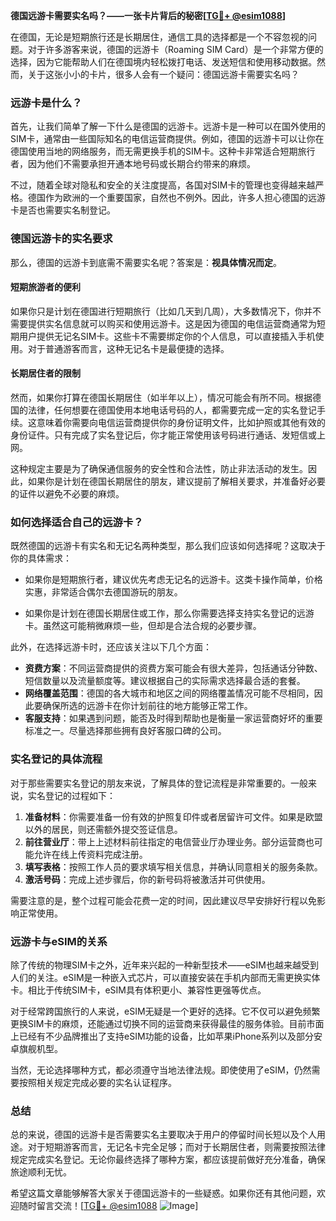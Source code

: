 **德国远游卡需要实名吗？——一张卡片背后的秘密[[TG💪+ @esim1088](https://t.me/s/esim1088)]**

在德国，无论是短期旅行还是长期居住，通信工具的选择都是一个不容忽视的问题。对于许多游客来说，德国的远游卡（Roaming SIM Card）是一个非常方便的选择，因为它能帮助人们在德国境内轻松拨打电话、发送短信和使用移动数据。然而，关于这张小小的卡片，很多人会有一个疑问：德国远游卡需要实名吗？

### **远游卡是什么？**
首先，让我们简单了解一下什么是德国的远游卡。远游卡是一种可以在国外使用的SIM卡，通常由一些国际知名的电信运营商提供。例如，德国的远游卡可以让你在德国使用当地的网络服务，而无需更换手机的SIM卡。这种卡非常适合短期旅行者，因为他们不需要承担开通本地号码或长期合约带来的麻烦。

不过，随着全球对隐私和安全的关注度提高，各国对SIM卡的管理也变得越来越严格。德国作为欧洲的一个重要国家，自然也不例外。因此，许多人担心德国的远游卡是否也需要实名制登记。

### **德国远游卡的实名要求**
那么，德国的远游卡到底需不需要实名呢？答案是：**视具体情况而定**。

#### **短期旅游者的便利**
如果你只是计划在德国进行短期旅行（比如几天到几周），大多数情况下，你并不需要提供实名信息就可以购买和使用远游卡。这是因为德国的电信运营商通常为短期用户提供无记名SIM卡。这些卡不需要绑定你的个人信息，可以直接插入手机使用。对于普通游客而言，这种无记名卡是最便捷的选择。

#### **长期居住者的限制**
然而，如果你打算在德国长期居住（如半年以上），情况可能会有所不同。根据德国的法律，任何想要在德国使用本地电话号码的人，都需要完成一定的实名登记手续。这意味着你需要向电信运营商提供你的身份证明文件，比如护照或其他有效的身份证件。只有完成了实名登记后，你才能正常使用该号码进行通话、发短信或上网。

这种规定主要是为了确保通信服务的安全性和合法性，防止非法活动的发生。因此，如果你是计划在德国长期居住的朋友，建议提前了解相关要求，并准备好必要的证件以避免不必要的麻烦。

### **如何选择适合自己的远游卡？**
既然德国的远游卡有实名和无记名两种类型，那么我们应该如何选择呢？这取决于你的具体需求：

- 如果你是短期旅行者，建议优先考虑无记名的远游卡。这类卡操作简单，价格实惠，非常适合偶尔去德国游玩的朋友。
  
- 如果你是计划在德国长期居住或工作，那么你需要选择支持实名登记的远游卡。虽然这可能稍微麻烦一些，但却是合法合规的必要步骤。

此外，在选择远游卡时，还应该关注以下几个方面：
- **资费方案**：不同运营商提供的资费方案可能会有很大差异，包括通话分钟数、短信数量以及流量额度等。建议根据自己的实际需求选择最合适的套餐。
- **网络覆盖范围**：德国的各大城市和地区之间的网络覆盖情况可能不尽相同，因此要确保所选的远游卡在你计划前往的地方能够正常工作。
- **客服支持**：如果遇到问题，能否及时得到帮助也是衡量一家运营商好坏的重要标准之一。尽量选择那些拥有良好客服口碑的公司。

### **实名登记的具体流程**
对于那些需要实名登记的朋友来说，了解具体的登记流程是非常重要的。一般来说，实名登记的过程如下：
1. **准备材料**：你需要准备一份有效的护照复印件或者居留许可文件。如果是欧盟以外的居民，则还需额外提交签证信息。
2. **前往营业厅**：带上上述材料前往指定的电信营业厅办理业务。部分运营商也可能允许在线上传资料完成注册。
3. **填写表格**：按照工作人员的要求填写相关信息，并确认同意相关的服务条款。
4. **激活号码**：完成上述步骤后，你的新号码将被激活并可供使用。

需要注意的是，整个过程可能会花费一定的时间，因此建议尽早安排好行程以免影响正常使用。

### **远游卡与eSIM的关系**
除了传统的物理SIM卡之外，近年来兴起的一种新型技术——eSIM也越来越受到人们的关注。eSIM是一种嵌入式芯片，可以直接安装在手机内部而无需更换实体卡。相比于传统SIM卡，eSIM具有体积更小、兼容性更强等优点。

对于经常跨国旅行的人来说，eSIM无疑是一个更好的选择。它不仅可以避免频繁更换SIM卡的麻烦，还能通过切换不同的运营商来获得最佳的服务体验。目前市面上已经有不少品牌推出了支持eSIM功能的设备，比如苹果iPhone系列以及部分安卓旗舰机型。

当然，无论选择哪种方式，都必须遵守当地法律法规。即使使用了eSIM，仍然需要按照相关规定完成必要的实名认证程序。

### **总结**
总的来说，德国的远游卡是否需要实名主要取决于用户的停留时间长短以及个人用途。对于短期游客而言，无记名卡完全足够；而对于长期居住者，则需要按照法律规定完成实名登记。无论你最终选择了哪种方案，都应该提前做好充分准备，确保旅途顺利无忧。

希望这篇文章能够解答大家关于德国远游卡的一些疑惑。如果你还有其他问题，欢迎随时留言交流！[[TG💪+ @esim1088](https://t.me/s/esim1088) ![Image](https://i.postimg.cc/4NQfJmqS/Snipaste-2025-05-13-00-14-12.png)]